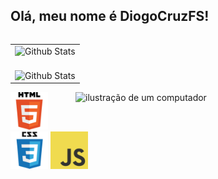 ## Olá, meu nome é DiogoCruzFS!
<table align="left">
  <tr>
    <td>
      <img
        align="left"
        src="https://github-readme-stats.vercel.app/api?username=DiogoCruzFS&theme=dark&hide_border=false&include_all_commits=true"
        alt="Github Stats"
      />
    </td>
  </tr>
   <td>
      <br />
      <img
        src="https://github-readme-streak-stats.herokuapp.com/?user=DiogoCruzFS&theme=dark&hide_border=false"
        alt="Github Stats"
      />
    </td>
</table>
<div align= "rigth">
<img src="https://raw.githubusercontent.com/MicaelliMedeiros/micaellimedeiros/master/image/computer-illustration.png" alt="ilustração de um computador" min-width="400px" max-width="400px" width="400px" align="right">
<code><img height="60" src="https://raw.githubusercontent.com/github/explore/80688e429a7d4ef2fca1e82350fe8e3517d3494d/topics/html/html.png" alt="HTML5" align="rigth"/></code>
<code><img height="60" src="https://raw.githubusercontent.com/github/explore/80688e429a7d4ef2fca1e82350fe8e3517d3494d/topics/css/css.png" alt="CSS"/></code>
<code><img height="60" src="https://raw.githubusercontent.com/github/explore/80688e429a7d4ef2fca1e82350fe8e3517d3494d/topics/javascript/javascript.png" alt="Javascript"/></code>
</div>
